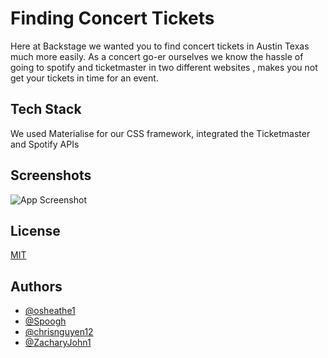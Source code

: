 
# Finding Concert Tickets
Here at Backstage we wanted you to find concert tickets in Austin Texas much more easily.
As a concert go-er ourselves we know the hassle of going to spotify and ticketmaster in two different websites , makes you not get your tickets in time for an event.



## Tech Stack

We used Materialise for our CSS framework, integrated the Ticketmaster and Spotify APIs




## Screenshots

![App Screenshot]()



## License

[MIT](https://choosealicense.com/licenses/mit/)


## Authors

- [@osheathe1](https://github.com/osheathe1)
- [@Spoogh](https://github.com/Spoogh)
- [@chrisnguyen12](https://github.com/chrisnguyen12)
- [@ZacharyJohn1](https://github.com/ZacharyJohn1)
